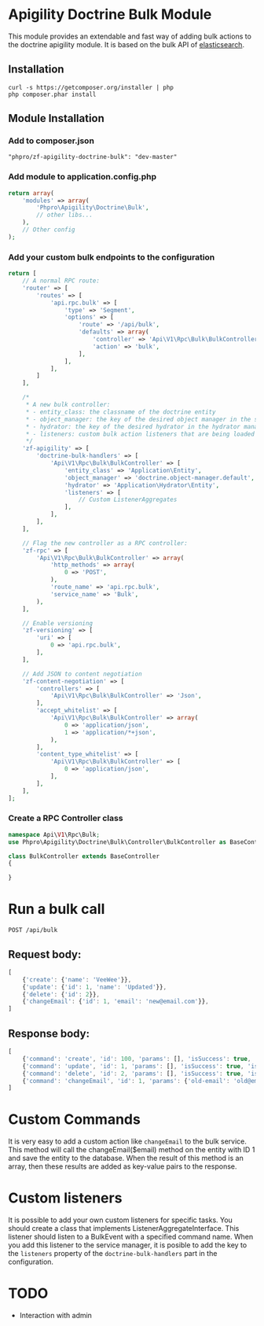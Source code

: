 # Apigility Doctrine Bulk Module
This module provides an extendable and fast way of adding bulk actions to the doctrine apigility module.
It is based on the bulk API of [elasticsearch](http://www.elasticsearch.org/guide/en/elasticsearch/reference/current/docs-bulk.html).

## Installation
```
curl -s https://getcomposer.org/installer | php
php composer.phar install
```

## Module Installation

### Add to composer.json
```
"phpro/zf-apigility-doctrine-bulk": "dev-master"
```

### Add module to application.config.php
```php
return array(
    'modules' => array(
        'Phpro\Apigility\Doctrine\Bulk',
        // other libs...
    ),
    // Other config
);
```

### Add your custom bulk endpoints to the configuration
```php
return [
    // A normal RPC route:
    'router' => [
        'routes' => [
            'api.rpc.bulk' => [
                'type' => 'Segment',
                'options' => [
                    'route' => '/api/bulk',
                    'defaults' => array(
                        'controller' => 'Api\V1\Rpc\Bulk\BulkController',
                        'action' => 'bulk',
                    ],
                ],
            ],
        ]
    ],

    /*
     * A new bulk controller:
     * - entity_class: the classname of the doctrine entity
     * - object_manager: the key of the desired object manager in the service manager
     * - hydrator: the key of the desired hydrator in the hydrator manager
     * - listeners: custom bulk action listeners that are being loaded from the service manager
     */
    'zf-apigility' => [
        'doctrine-bulk-handlers' => [
            'Api\V1\Rpc\Bulk\BulkController' => [
                'entity_class' => 'Application\Entity',
                'object_manager' => 'doctrine.object-manager.default',
                'hydrator' => 'Application\Hydrator\Entity',
                'listeners' => [
                    // Custom ListenerAggregates
                ],
            ],
        ],
    ],

    // Flag the new controller as a RPC controller:
    'zf-rpc' => [
        'Api\V1\Rpc\Bulk\BulkController' => array(
            'http_methods' => array(
                0 => 'POST',
            ),
            'route_name' => 'api.rpc.bulk',
            'service_name' => 'Bulk',
        ),
    ],

    // Enable versioning
    'zf-versioning' => [
        'uri' => [
            0 => 'api.rpc.bulk',
        ],
    ],

    // Add JSON to content negotiation
    'zf-content-negotiation' => [
        'controllers' => [
            'Api\V1\Rpc\Bulk\BulkController' => 'Json',
        ],
        'accept_whitelist' => [
            'Api\V1\Rpc\Bulk\BulkController' => array(
                0 => 'application/json',
                1 => 'application/*+json',
            ),
        ],
        'content_type_whitelist' => [
            'Api\V1\Rpc\Bulk\BulkController' => [
                0 => 'application/json',
            ],
        ],
    ],
];
```

### Create a RPC Controller class
```php
namespace Api\V1\Rpc\Bulk;
use Phpro\Apigility\Doctrine\Bulk\Controller\BulkController as BaseController;

class BulkController extends BaseController
{

}
```

# Run a bulk call
```
POST /api/bulk
```

## Request body:
```javascript
[
    {'create': {'name': 'VeeWee'}},
    {'update': {'id': 1, 'name': 'Updated'}},
    {'delete': {'id': 2}},
    {'changeEmail': {'id': 1, 'email': 'new@email.com'}},
]
```

## Response body:
```javascript
[
    {'command': 'create', 'id': 100, 'params': [], 'isSuccess': true, 'isError': false, 'error': ''},
    {'command': 'update', 'id': 1, 'params': [], 'isSuccess': true, 'isError': false, 'error': ''},
    {'command': 'delete', 'id': 2, 'params': [], 'isSuccess': true, 'isError': false, 'error': ''},
    {'command': 'changeEmail', 'id': 1, 'params': {'old-email': 'old@email.com'}, 'isSuccess': true, 'isError': false, 'error': ''},
]
```

# Custom Commands
It is very easy to add a custom action like `changeEmail` to the bulk service.
This method will call the changeEmail($email) method on the entity with ID 1 and save the entity to the database.
When the result of this method is an array, then these results are added as key-value pairs to the response.

# Custom listeners
It is possible to add your own custom listeners for specific tasks.
You should create a class that implements ListenerAggregateInterface.
This listener should listen to a BulkEvent with a specified command name.
When you add this listener to the service manager, it is posible to add the key to the `listeners` property of the `doctrine-bulk-handlers` part in the configuration.

# TODO
- Interaction with admin